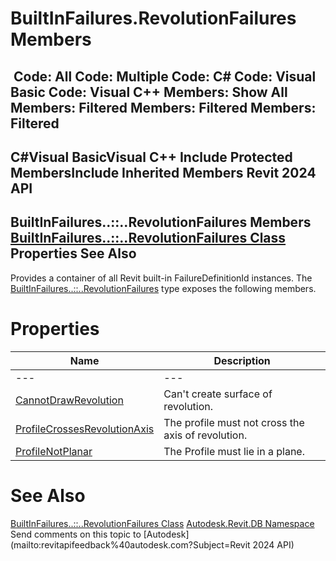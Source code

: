 # BuiltInFailures.RevolutionFailures Members

﻿
 Code: All Code: Multiple Code: C# Code: Visual Basic Code: Visual C++  Members: Show All Members: Filtered Members: Filtered Members: Filtered   
---  
C#Visual BasicVisual C++
Include Protected MembersInclude Inherited Members
Revit 2024 API  
---  
BuiltInFailures..::..RevolutionFailures Members  
[BuiltInFailures..::..RevolutionFailures Class](b359fd82-5bf1-b5a5-babe-c5670b4792a7.md "BuiltInFailures.RevolutionFailures Class") Properties See Also  
---  
Provides a container of all Revit built-in FailureDefinitionId instances.
The [BuiltInFailures..::..RevolutionFailures](b359fd82-5bf1-b5a5-babe-c5670b4792a7.md "BuiltInFailures.RevolutionFailures Class") type exposes the following members.
# Properties
| Name | Description |
| --- | --- |
| --- | --- | --- |
| [CannotDrawRevolution](27a5eee6-0228-f0ca-2a59-b77606f5827b.md "CannotDrawRevolution Property") | Can't create surface of revolution. |
| [ProfileCrossesRevolutionAxis](5a4be39d-5915-df82-2c0b-56eb676ad3df.md "ProfileCrossesRevolutionAxis Property") | The profile must not cross the axis of revolution. |
| [ProfileNotPlanar](62c48081-b955-f923-f290-9804049901e5.md "ProfileNotPlanar Property") | The Profile must lie in a plane. |

# See Also
[BuiltInFailures..::..RevolutionFailures Class](b359fd82-5bf1-b5a5-babe-c5670b4792a7.md "BuiltInFailures.RevolutionFailures Class")
[Autodesk.Revit.DB Namespace](87546ba7-461b-c646-cbb1-2cb8f5bff8b2.md "Autodesk.Revit.DB Namespace")
Send comments on this topic to [Autodesk](mailto:revitapifeedback%40autodesk.com?Subject=Revit 2024 API)